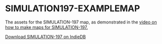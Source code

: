 # SIMULATION197-EXAMPLEMAP
The assets for the SIMULATION-197 map, as demonstrated in the [video on how to make maps for SIMULATION-197.](https://www.youtube.com/watch?v=yUswCRRvNSs&t=182s)

[Download SIMULATION-197 on IndieDB](https://www.indiedb.com/games/simulation-197)
